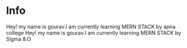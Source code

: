 # Info
Hey! my name is gourav.I am currently learning MERN STACK by apna college
Hey! my name is gourav.I am currently learning MERN STACK by Sigma 8.O 
